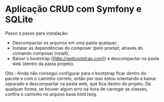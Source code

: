 Aplicação CRUD com Symfony e SQLite
===================================

Passo a passo para instalação:

  * Descompactar os arquivos em uma pasta qualquer;
  * Instalar as dependências do composer (pelo prompt, através do comando composer install);
  * Baixar o bootstrap ([http://getbootstrap.com]) e descompactar na pasta web (dentro da pasta projeto).
  
Obs.: Ainda não consegui configurar para o bootstrap ficar dentro do pacote e com o caminho correto, então por isso estou orientando a baixar separado e descompactar na pasta web, que fica dentro do projeto. De qualquer forma, se houver algum erro na hora de carregar as classes, confira o caminho no arquivo base.html.twig.